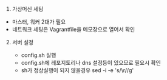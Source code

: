  1. 가상머신 세팅
   - 마스터, 워커 2대가 필요
   - 네트워크 세팅은 Vagrantfile을 메모장으로 열어서 확인
  
2. 서버 설정
   - config.sh 실행
   - config.sh에 레포지토리나 dns 설정등이 있으므로 필요시 확인
    * sh가 정상실행이 되지 않을경우
    sed -i -e 's/\r//g' <script file path> 실행

3. vim 에디터, 도커, 쿠버네티스 설치
   - install_pkg.sh를 실행하여 설치 및 데몬 실행
   - 사용하려는 쿠버네티스 버전에 호환되는 도커 버전을 사용해야 에러 없이 설치됨

4. 쿠버네티스 클러스터 초기화 / 마스터 노드 설정 / Pod 통신을 위한 calico 세팅
   - net_calico.yaml 오브젝트 파일과 master_node.sh 파일 작성 후 master_node.sh 실행
   - master_node.sh = 쿠버네티스 클러스터 초기화 / 마스터 노드 설정 / calico 실행
   - calico = Pod간의 네트워크 동신을 위한 네트워크 플러그인

5. 위의 1~3번 과정을 워커노드로 사용할 가상머신에 진행

6. 쿠버네티스 클러스터 조인
   - work_nodes.sh를 실행하여 쿠버네티스 클러스터 조인
   - kubectl get nodes로 클러스터가 잘 구성되었는지 확인

7. 헬름 설치
   - 헬름(helm) = 쿠버네티스에서 애플리케이션을 배포하기 위해 사용되는 패키징 툴
   - 헬름을 이용해 쿠버네티스에 원하는 애플리케이션을 간단하게 설치할 수 있다
   - 컨테이너 배포 뿐 아니라 애플리케이션을 배포하기 위해 필요한 쿠버네티스 리소스를 모두 패키지 형태로 배포하는 역할
   - 마스터 노드로 helm-install.sh 이동
   - helm-install.sh 를 export DESIRED_VERSION=v3.2.1; 헬름 쉘스크립트 ex) ./helm-install.sh 명령어와 같이 실행하여 버전을 정하면서 헬름 설치

8. MetalLB 설치
   - 마스터 노드에서 작업 진행
   - MetalLB = 온프레미스 환경에서 로드밸런서를 사용할 수 있게 해줌
   - 헬름 차트 저장소에서 metallb 검색 후 차트 저장소의 주소 확인
   - (실습 책의 저자의 repo를 사용해서 설치를 진행함)
   - helm repo add edu https://iac-source.github.io/helm-charts를 입력하여 헬름 차트 저장소 추가
   - helm repo list 를 사용하여 목록 확인
   - helm repo update를 사용하여 최신 차트 정보를 동기화
   - helm install metallb edu/metallb --namespace=metallb-system --create-namespace --set controller.tag=v0.8.3 --set speaker.tag=v0.8.3 --set configmap.ipRange=192.168.1.11-192.168.1.29 를 사용하여 metallb 설치
   - kubectl get pods -n metallb-system 명령어로 정상 배포되었는지 확인
 
9. DB 설치를 위한 PV, PVC 설정 (쿠버네티스 파드 위에 올린 DB 설정) - 다음 프로젝트때 쿠버네티스 오퍼레이터를 이용해서 DB 구성
   - PV = 클러스터가 관리하는 파일시스템을 저장하는 공간, 클러스터 내에 존재하는 볼륨
   - PVC = PV 자원의 사용방법을 정의한 요청서, PV에 접근하려면 PVC가 있어야 한다
   - db 폴더에서 db-pv.yaml 파일과 db-pvc.yaml 파일을 마스터 노드에 옮긴다
   - 쿠버네티스 클러스터에서 PV를 공유하기 위해 nfs 서버를 활성화해야 한다
   - db-pv.yaml 파일을 열어 pv로 사용할 디렉토리를 mkdir명령으로 만든다 ex)mkdir /nfs_folder - 해당 프로젝트는 nfs 폴더명을 기준으로 되어있음
   - echo '/파일경로 192.168.1.0/24(rw,sync,no_root_squash)' >> /etc/exports 명령어를 사용해 NFS서버로 받아들일 IP를 기록한다
   - systemctl enable --now nfs 를 입력하여 NFS 서버를 활성화 시킨다
   - kubectl apply -f db-pv.yaml 명령어와 kubectl apply -f db-pvc.yaml 명령어를 입력하여 PV, PVC를 생성한다
   - kubectl get pv 와 kubectl get pvc를 입력하여 PV, PVC가 정상 생성되었는지 확인한다
   - PV의 status 는 bound 상태여야 정상작동
   - db 폴더의 mysql-db.yaml 파일과 mysql-secret.yaml 파일을 마스터 노드로 옮긴다
   - kubectl apply -f mysql-secret.yaml 을 실행하여 DB의 password가 담긴 secret을 배포한다 (secret 값들은 base64 인코딩이 되어있어야 한다)
   - kubectl apply -f mysql-db.yaml을 실행하여 DB를 배포한다
   - kubectl get secret 과 kubectl get pods를 입력하여 정상 배포되었는지 확인한다
   - kubectl expose deploy mysql-db --port 3306 --type LoadBalancer을 입력하여 db를 로드밸런서 타입으로 노출시킨다
   - kubectl get service를 입력하여 정상적으로 service로 노출되었는지 확인한다

10. backend 배포
   - backend 폴더의 back.yaml 파일을 마스터 노드로 옮긴다 (DB 연결정보는 yaml에 명시했지만 추후 시크릿으로 처리 필요)
   - 도커 hub에서 이미지를 가져오기 위해 kubectl create secret docker-registry docker-login --docker-username=<도커ID> --docker-password=<도커PW> 를 사용해서 secret 값을 만든다
   - 명령어 중에 특수문자가 포함되어 있다면 작은 따옴표를 사용하여 이스케이프 처리를 해줘야 한다
   - kubectl apply -f back.yaml을 실행하여 배포한다
   - 정상적으로 배포되었는지 kubectl get pods 로 파드 목록 출력 후 kubectl logs 파드name 을 넣어 로그를 확인한다
   - kubectl expose deploy simple-board --port 8070 --type LoadBalancer을 입력하여 backend를 로드밸런서 타입으로 노출시킨다
   - (해당 명령어는 yaml에 service로도 기술 가능)

11. frontend 배포
   - kubectl get service를 입력하여 백엔드가 어느 ip로 노출되었는지 파악한다
   - externa-ip로 frontend api 요청 주소를 교체한다
   - front.yaml 파일을 마스터 노드로 옮긴다
   - kubectl apply -f front.yaml을 실행하여 배포한다
   - 정상적으로 배포되었는지 kubectl get pods 로 파드 목록 출력 혹은 kubectl describe deployment react-app으로도 가능
   - kubectl expose deploy react-app --port 80 --type LoadBalancer을 입력하여 frontend를 로드밸런서 타입으로 노출시킨다
   - kubectl get service 명령어를 입력하여 external-ip와 포트번호를 확인하고 웹브라우저에 입력하여 정상배포되었는지 확인한다

12. CI/CD를 위한 jenkins 설치
   - 젠킨스의 설정과 구성 파일들이 파드가 사라져도 유지되도록 PV, PVC를 위한 설정이 필요하다
   - jenkins 폴더 내의 nfs-exporter.sh 파일을 마스터 노드로 옮긴다
   - nfs-exporter.sh 쉘 스크립트를 jenkins 매개변수와 같이 실행하여 PV, PVC를 생성하고 nfs 서버를 재시작한다
   - ./nfs-exporter.sh jenkins (nfs 폴더 기준으로 작성되어 있어 경로를 바꾸고 싶다면 sh 수정)
   - 젠킨스 컨트롤러에서 기본적으로 사용하는 유저ID와 그룹ID는 1000번이다 따라서 nfs 폴더에 권한을 부여해야한다
   - 해당 프로젝트 기준 chown 1000:1000 /nfs/jenkins 를 입력하여 소유자를 변경한다
   - ls -n /nfs 를 입력하여 반영이 되었는지 확인한다
   - jenkins 폴더에서 jenkins-volume.yaml 파일을 마스터 노드로 옮긴다
   - kubectl apply -f jenkins-volume.yaml를 실행하여 젠킨스용 PV, PVC를 생성한다
   - kubectl get pv 와 kubectl get pvc를 입력하여 정상적으로 생성되고 바운드가 되었는지 확인한다
   - jenkins 폴더 내의 jenkins-install.sh 파일을 마스터 노드로 옮긴다
   - sh 내부에 jenkins config 파일 정보와 설치 노드 정보가 있다 (해당 정보는 해당 프로젝트 및 공부한 책의 저자의 github에 연결되어 있으므로 필요시 수정)
   - jenkins-install.sh를 실행하여 젠키스를 설치한다
   - kubectl get deployment를 입력하여 정상 배포되었는지 확인한다
   - kubectl get serivce를 입력하여 젠킨스가 정상적으로 외부랑 통신할 수 있는 상태인지 확인한다
   - kubectl get serivce를 입력하였을때 jenkins의 external-ip와 port를 확인하고 해당 주소를 브라우저에 입력하여 젠킨스에 접속한다
   - 젠킨스의 ID, PW는 admin/admin으로 설정되어있으므로 로그인하여 정상 구동되는지 확인한다
   - 젠킨스 플러그인 업데이트를 위해 메뉴에서 젠킨스 관리 > 플러그인 관리 메뉴로 이동한다
   - 업데이트된 플러그인 목록에서 최하단의 Compatible를 클릭한다
   - 지금 다운로드하고 재시작 후 설치하기 버튼을 눌러서 플러그인을 업데이트 한다
   - 다운로드 화면에서 설치가 끝나고 실행중인 작업이 없으면 Jenkins 재시작. 을 체크한다
   - 젠킨스 관리 > 노드 관리 화면으로 들어간다
   - 왼쪽 메뉴에서 Configure Clouds로 들어서 Pod Templates 버튼을 누른다
   - 펼쳐진 포드 템플릿에서 Pod Template details 버튼을 누른다
   - 중간 환경변수에서 JENKINS_URL을 kubectl get service 시 나왔던 external-ip로 변경한다
   - 하단에 Apply 후에 Save를 눌러 변경된 설정을 저장한다
   - kubectl get serviceaccounts로 jenkins 서비스 어카운트가 존재하는지 확인한다
   - 젠킨스의 파드에서 쿠버네티스 API 서버와의 통신을 위해 admin 권한을 부여한다
   - kubectl create clusterrolebinding jenkins-cluster-admin --clusterrole=cluster-amdin --serviceaccount=default:jenkins
   - kubectl get clusterrolebindings jenkins-cluster-admin -o yaml 을 입력하여 롤 바인딩이 정상적으로 진행됬는지 확인한다
     
13. jenkins로 CI/CD 구현 (작성중)
   - 젠킨스에 로그인하여 접속한다
   - 젠킨스 관리 > 플러그인 관리 > 설치 가능 으로이동한다
   - Kubernetes Continuous Deploy 플러그인을 검색하여 체크하고 지금 다운로드하고 재시작후 설치하기를 누른다
   - 넘어가는 화면에서 설치가 끝나고 재시작을 체크한다
   - 지속적 배포 플러그인은 자격 증명 정보를 따로 관리하여 등록해야 한다
   - 젠킨스 관리 > Manage Credentials로 이동한다
   - global 버튼을 누른다
   - 쿠버 설정파일이 있는 마스터 노드에 접속권한이 필요하므로 왼쪽 메뉴에서 Add Credentials를 눌러 추가한다
   - Username에 마스터 노드 리눅스 접속 계정 id를 기입한다
   - Password에 마스터 노드 리눅스 접속 계정 pw를 기입한다
   - ID에 자격 증명을 사용할때 식별할 값을 넣는다 ex)m-k8s-ssh
   - 하단에 OK 버튼을 눌러 저장한다
   - 다시 Add Credentials버튼을 눌러 쿠버설정 파일에 대한 자격 증명을 추가한다
   - kind 항목을 Kubernetes configuration (kubeconfig) 항목으로 바꾼다
   - ID에 자격 증명을 사용할때 식별할 값을 넣는다 ex)kubeconfig
   - Kubeconfig 항목에서 From a file on the Kubernetes master node를 체크한다
   - Server 항목에 마스터 노드가 존재하는 컴퓨터의 ip를 입력한다
   - SSH Credentials에는 아까 설정한 ssh 접근정보를 넣는다 ex)m-k8s-ssh
   - 하단에 OK 버튼을 눌러 저장한다
   - 젠킨스 메인화면으로 돌아와 새로운 Item 메뉴를 클릭한다
   - Enter an item name에 Item 식별값을 입력한다 ex)simple-board
   - Pipline 항목을 클릭하고 ok를 누른다
   - 상위 메뉴의 Build Triggers를 클릭한다
   - Poll SCM 체크박스를 클릭하고 크론식으로 원격 저장소의 코드가 변경되었는지 체크하는 시간을 넣는다 ex) */10 * * * *
   - 상위 메뉴의 Pipline을 클릭한다
   - Definition 에서 Pipline script from SCM을 선택한다
   - SCM은 git으로 선택한다
   - Repository URL은 git 소스코드가 있는 저장소의 주소를 입력한다
   - Branches to build 항목은 체크할 브렌치를 넣는다 ex) */main
   - apply버튼을 누르고 저장버튼을 눌러 item을 저장한다 (Jnekinsfile 필요)

14. Slack hook을 이용한 배포 알림
15. 그라파나, 프로메테우스 설치
   - 프로메테우스 = 수집 대상이 공개하는 메트릭 데이터를 모아 시계열 데이터베이스에 저장
   - prometheus폴더에 prometheus-server-preconfig.sh 파일과 prometheus-server-volume.yaml 파일을 마스터 노드의 같은 폴더에 옮긴다
   - prometheus-server-preconfig.sh를 실행하여 프로메테우스의 데이터를 저장할 볼륨을 설정하고 권한을 준다
   - kubectl get pv, kubectl get pvc를 실행하여 정삭적으로 작동하였는지 확인한다
   - prometheus-install.sh 파일을 마스터 노드로 옮긴다
   - kubectl get pods --selector=app=prometheus를 입력하여 프로메테우스가 정상적으로 작동하는지 확인한다
   - kubectl get service prometheus-server를 입력하여 service가 정상 작동하는지 확인하고 external-ip를 브라우저에 입력하여 정상 작동하는지 확인한다
   - grafana폴더에 grafana-preconfig.sh 파일과 grafana-volume.yaml 파일을 마스터 노드로 옮긴다
   - grafana-preconfig.sh를 실행하여 프로메테우스의 데이터를 저장할 볼륨을 설정하고 권한을 준다
   - grafana폴더에 grafana-install.sh 파일을 마스터 노드로 옮긴다
   - ./grafana-install.sh를 실행하여 헬름으로 그라파나를 설치한다
     
17. 그라파나, 프로메테우스 연동
18. 서버 모니터링 경고 Slack 알림
